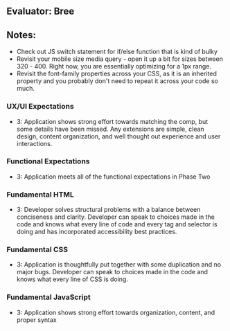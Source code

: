 ## Evaluator: Bree
## Notes: 

* Check out JS switch statement for if/else function that is kind of bulky
* Revisit your mobile size media query - open it up a bit for sizes between 320 - 400. Right now, you are essentially optimizing for a 1px range.
* Revisit the font-family properties across your CSS, as it is an inherited property and you probably don't need to repeat it across your code so much.

### UX/UI Expectations

- 3: Application shows strong effort towards matching the comp, but some details have been missed. Any extensions are simple, clean design, content organization, and well thought out experience and user interactions.

### Functional Expectations

- 3: Application meets all of the functional expectations in Phase Two

### Fundamental HTML

- 3:  Developer solves structural problems with a balance between conciseness and clarity. Developer can speak to choices made in the code and knows what every line of code and every tag and selector is doing and has incorporated accessibility best practices.

### Fundamental CSS

- 3:  Application is thoughtfully put together with some duplication and no major bugs. Developer can speak to choices made in the code and knows what every line of CSS is doing.

### Fundamental JavaScript

- 3: Application shows strong effort towards organization, content, and proper syntax
